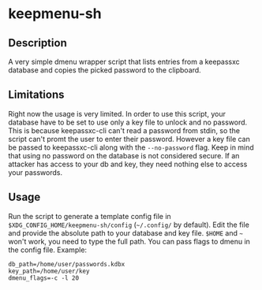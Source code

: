 # keepmenu-sh

## Description
A very simple dmenu wrapper script that lists entries from a keepassxc database and copies the picked password to the clipboard.

## Limitations
Right now the usage is very limited. In order to use this script, your database have to be set to use only a key file to unlock and no password. This is because keepassxc-cli can't read a password from stdin, so the script can't promt the user to enter their password. However a key file can be passed to keepassxc-cli along with the `--no-password` flag. Keep in mind that using no password on the database is not considered secure. If an attacker has access to your db and key, they need nothing else to access your passwords.

## Usage
Run the script to generate a template config file in `$XDG_CONFIG_HOME/keepmenu-sh/config` (`~/.config/` by default). Edit the file and provide the absolute path to your database and key file. `$HOME` and `~` won't work, you need to type the full path. You can pass flags to dmenu in the config file. Example:
```
db_path=/home/user/passwords.kdbx
key_path=/home/user/key
dmenu_flags=-c -l 20
```
